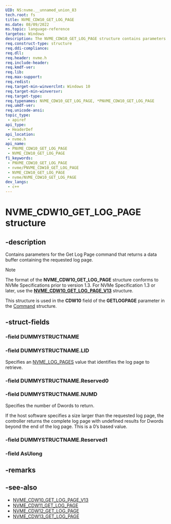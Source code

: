 ```yaml
---
UID: NS:nvme.__unnamed_union_83
tech.root: fs 
title: NVME_CDW10_GET_LOG_PAGE
ms.date: 08/09/2022 
ms.topic: language-reference
targetos: Windows
description: The NVME_CDW10_GET_LOG_PAGE structure contains parameters for the Get Log Page command that returns a data buffer containing the requested log page.
req.construct-type: structure
req.ddi-compliance: 
req.dll: 
req.header: nvme.h
req.include-header: 
req.kmdf-ver: 
req.lib: 
req.max-support: 
req.redist: 
req.target-min-winverclnt: Windows 10 
req.target-min-winversvr: 
req.target-type: 
req.typenames: NVME_CDW10_GET_LOG_PAGE, *PNVME_CDW10_GET_LOG_PAGE
req.umdf-ver: 
req.unicode-ansi: 
topic_type:
 - apiref
api_type:
 - HeaderDef
api_location:
 - nvme.h
api_name:
 - PNVME_CDW10_GET_LOG_PAGE
 - NVME_CDW10_GET_LOG_PAGE
f1_keywords:
 - PNVME_CDW10_GET_LOG_PAGE
 - nvme/PNVME_CDW10_GET_LOG_PAGE
 - NVME_CDW10_GET_LOG_PAGE
 - nvme/NVME_CDW10_GET_LOG_PAGE
dev_langs:
 - c++
---
```


# NVME_CDW10_GET_LOG_PAGE structure

## -description

Contains parameters for the Get Log Page command that returns a data buffer containing the requested log page.

> [!NOTE]
> The format of the **NVME_CDW10_GET_LOG_PAGE** structure conforms to NVMe Specifications prior to version 1.3. For NVMe Specification 1.3 or later, use the [**NVME_CDW10_GET_LOG_PAGE_V13**](ns-nvme-nvme_cdw10_get_log_page_v13.md) structure.

This structure is used in the **CDW10** field of the **GETLOGPAGE** parameter in the [Command](ns-nvme-nvme_command.md) structure.

## -struct-fields

### -field DUMMYSTRUCTNAME

### -field DUMMYSTRUCTNAME.LID

Specifies an [NVME_LOG_PAGES](ne-nvme-nvme_log_pages.md) value that identifies the log page to retrieve.

### -field DUMMYSTRUCTNAME.Reserved0

### -field DUMMYSTRUCTNAME.NUMD

Specifies the number of Dwords to return. 

If the host software specifies a size larger than the requested log page, the controller returns the complete log page with undefined results for Dwords beyond the end of the log page. This is a 0’s based value.

### -field DUMMYSTRUCTNAME.Reserved1

### -field AsUlong

## -remarks

## -see-also

- [NVME_CDW10_GET_LOG_PAGE_V13](ns-nvme-nvme_cdw10_get_log_page_v13.md)
- [NVME_CDW11_GET_LOG_PAGE](ns-nvme-nvme_cdw11_get_log_page.md)
- [NVME_CDW12_GET_LOG_PAGE](ns-nvme-nvme_cdw12_get_log_page.md)
- [NVME_CDW13_GET_LOG_PAGE](ns-nvme-nvme_cdw13_get_log_page.md)
